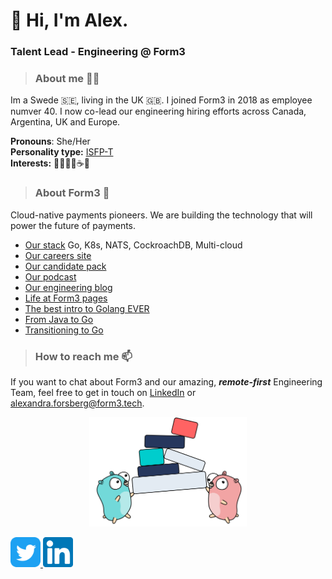 # 👋 Hi, I'm Alex.

### Talent Lead - Engineering @ Form3<br>

>### About me 👱‍♀️
Im a Swede 🇸🇪, living in the UK 🇬🇧. I joined Form3 in 2018 as employee numver 40. I now co-lead our engineering hiring efforts across Canada, Argentina, UK and Europe. 

**Pronouns**: She/Her<br>
**Personality type:** [ISFP-T](https://www.16personalities.com/isfp-personality)<br>
**Interests:** 🏊‍♀️🚴‍♀️☕🧒
<div style="page-break-after: always;"></div>

>### About Form3 🦄
Cloud-native payments pioneers. We are building the technology that will power the future of payments.<br>
<!-- Add anything to say to candidates below-->
- [Our stack](https://stackshare.io/form3/main) Go, K8s, NATS, CockroachDB, Multi-cloud
- [Our careers site](https://www.form3.tech/careers)
- [Our candidate pack](https://github.com/form3tech-oss/candidate-pack)
- [Our podcast](https://techpodcast.form3.tech/)
- [Our engineering blog](https://www.form3.tech/engineering/content)
- [Life at Form3 pages](https://www.form3.tech/engineering/life-at-form3)
- [The best intro to Golang EVER](https://www.youtube.com/watch?v=B1UP16OJpys)
- [From Java to Go](https://www.linkedin.com/posts/adelina-simion_alwaysbelearning-javaengineer-golang-activity-6942030092495687680-LbNw?utm_source=linkedin_share&utm_medium=member_desktop_web)
- [Transitioning to Go](https://techpodcast.form3.tech/episodes/ep-24-tech-moving-to-go)

>### How to reach me 📫
If you want to chat about Form3 and our amazing, ***remote-first*** Engineering Team, feel free to get in touch on [LinkedIn](https://www.linkedin.com/in/alexandraforsberg/) or alexandra.forsberg@form3.tech.

<p align="center">
 <img src="https://github.com/adelina-simion-form3/adelina-simion-form3/blob/main/StackGophers.png?raw=true" width="50%"/>
</p>

<a href="https://twitter.com/ayforsberg" target="_blank"> <!--Change my link on this line -->
   <img src="https://github.com/adelina-simion-form3/adelina-simion-form3/blob/main/twitter.png?raw=true" width="48"/>
</a>
<a href="https://www.linkedin.com/in/alexandraforsberg/" target="_blank">  <!--Change my link on this line-->
   <img src="https://github.com/adelina-simion-form3/adelina-simion-form3/blob/main/linkedin.png?raw=true" width="48"/>
</a>
